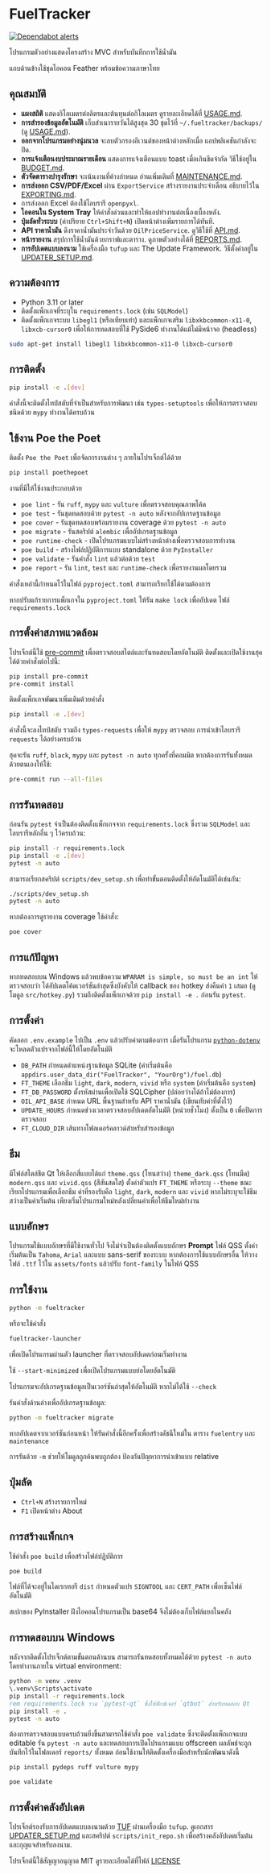 # FuelTracker
[![Dependabot alerts](https://img.shields.io/badge/dependabot-enabled-brightgreen?logo=dependabot)](../../security/dependabot)

โปรแกรมตัวอย่างแสดงโครงสร้าง MVC สำหรับบันทึกการใช้น้ำมัน

แถบด้านข้างใช้ชุดไอคอน Feather พร้อมข้อความภาษาไทย

## คุณสมบัติ

- **แผงสถิติ** แสดงกิโลเมตรต่อลิตรและต้นทุนต่อกิโลเมตร ดูรายละเอียดได้ที่
  [USAGE.md](docs/USAGE.md).
- **การสำรองข้อมูลอัตโนมัติ** เก็บสำเนารายวันได้สูงสุด 30 ชุดไว้ที่
  `~/.fueltracker/backups/` (ดู [USAGE.md](docs/USAGE.md)).
- **ออกจากโปรแกรมอย่างนุ่มนวล** จะลบตัวกรองอีเวนต์ของหน้าต่างหลักเมื่อ
  แอปพลิเคชันกำลังจะปิด.
- **การแจ้งเตือนงบประมาณรายเดือน** แสดงการแจ้งเตือนแบบ toast เมื่อเกินขีดจำกัด
  วิธีใช้อยู่ใน [BUDGET.md](docs/BUDGET.md).
- **ตัวจัดตารางบำรุงรักษา** จะเน้นงานที่ค้างกำหนด อ่านเพิ่มเติมที่
  [MAINTENANCE.md](docs/MAINTENANCE.md).
- **การส่งออก CSV/PDF/Excel** ผ่าน `ExportService` สร้างรายงานประจำเดือน
  อธิบายไว้ใน [EXPORTING.md](docs/EXPORTING.md).
- การส่งออก Excel ต้องใช้ไลบรารี `openpyxl`.
- **ไอคอนใน System Tray** ให้คำสั่งด่วนและทำให้แอปทำงานต่อเนื่องเบื้องหลัง.
- **ปุ่มลัดทั่วระบบ** (ค่าปริยาย `Ctrl+Shift+N`)
  เปิดหน้าต่างเพิ่มรายการได้ทันที.
- **API ราคาน้ำมัน** ดึงราคาน้ำมันประจำวันด้วย `OilPriceService`.
  ดูวิธีใช้ที่ [API.md](docs/API.md).
- **หน้ารายงาน** สรุปการใช้น้ำมันด้วยกราฟและตาราง.
  ดูภาพตัวอย่างได้ที่ [REPORTS.md](docs/REPORTS.md).
- **การอัปเดตแบบลงนาม** ใช้เครื่องมือ `tufup` และ The Update Framework.
  วิธีตั้งค่าอยู่ใน [UPDATER_SETUP.md](docs/UPDATER_SETUP.md).

## ความต้องการ

- Python 3.11 or later
- ติดตั้งแพ็กเกจที่ระบุใน `requirements.lock` (เช่น `SQLModel`)
- ติดตั้งแพ็กเกจระบบ `libegl1` (หรือเทียบเท่า) และแพ็กเกจเสริม `libxkbcommon-x11-0`,
  `libxcb-cursor0` เพื่อให้การทดสอบที่ใช้ PySide6 ทำงานได้แม้ไม่มีหน้าจอ (headless)

```bash
sudo apt-get install libegl1 libxkbcommon-x11-0 libxcb-cursor0
```

## การติดตั้ง

```bash
pip install -e .[dev]
```
คำสั่งนี้จะติดตั้งไทป์สตับที่จำเป็นสำหรับการพัฒนา เช่น `types-setuptools` เพื่อให้การตรวจสอบชนิดด้วย `mypy` ทำงานได้ครบถ้วน

## ใช้งาน Poe the Poet

ติดตั้ง `Poe the Poet` เพื่อจัดการงานต่าง ๆ ภายในโปรเจ็กต์ได้ด้วย

```bash
pip install poethepoet
```

งานที่มีให้ใช้งานประกอบด้วย

- `poe lint` - รัน `ruff`, `mypy` และ `vulture` เพื่อตรวจสอบคุณภาพโค้ด
- `poe test` - รันชุดทดสอบด้วย `pytest -n auto` หลังจากอัปเกรดฐานข้อมูล
- `poe cover` - รันชุดทดสอบพร้อมรายงาน coverage ด้วย `pytest -n auto`
- `poe migrate` - รันสคริปต์ `alembic` เพื่ออัปเกรดฐานข้อมูล
- `poe runtime-check` - เปิดโปรแกรมแบบไม่สร้างหน้าต่างเพื่อตรวจสอบการทำงาน
- `poe build` - สร้างไฟล์ปฏิบัติการแบบ standalone ด้วย `PyInstaller`
- `poe validate` - รันคำสั่ง `lint` แล้วต่อด้วย `test`
- `poe report` - รัน `lint`, `test` และ `runtime-check` เพื่อรายงานผลโดยรวม

คำสั่งเหล่านี้กำหนดไว้ในไฟล์ `pyproject.toml` สามารถเรียกใช้ได้ตามต้องการ

หากปรับแก้รายการแพ็กเกจใน `pyproject.toml` ให้รัน `make lock` เพื่ออัปเดต
ไฟล์ `requirements.lock`

## การตั้งค่าสภาพแวดล้อม

โปรเจ็กต์นี้ใช้ [pre-commit](https://pre-commit.com/) เพื่อตรวจสอบสไตล์และรันทดสอบโดยอัตโนมัติ
ติดตั้งและเปิดใช้งานฮุคได้ด้วยคำสั่งต่อไปนี้:

```bash
pip install pre-commit
pre-commit install
```

ติดตั้งแพ็กเกจพัฒนาเพิ่มเติมด้วยคำสั่ง

```bash
pip install -e .[dev]
```
คำสั่งนี้จะลงไทป์สตับ รวมถึง `types-requests` เพื่อให้ `mypy` ตรวจสอบ
การนำเข้าไลบรารี `requests` ได้อย่างครบถ้วน

ฮุคจะรัน `ruff`, `black`, `mypy` และ `pytest -n auto` ทุกครั้งที่คอมมิต
หากต้องการรันทั้งหมดด้วยตนเองให้ใช้:

```bash
pre-commit run --all-files
```

## การรันทดสอบ

ก่อนรัน `pytest` จำเป็นต้องติดตั้งแพ็กเกจจาก `requirements.lock`
ซึ่งรวม `SQLModel` และไลบรารีหลักอื่น ๆ ไว้ครบถ้วน:

```bash
pip install -r requirements.lock
pip install -e .[dev]
pytest -n auto
```

สามารถเรียกสคริปต์ `scripts/dev_setup.sh` เพื่อทำขั้นตอนติดตั้งให้อัตโนมัติได้เช่นกัน:

```bash
./scripts/dev_setup.sh
pytest -n auto
```

หากต้องการดูรายงาน coverage ใช้คำสั่ง:

```bash
poe cover
```

## การแก้ปัญหา

หากทดสอบบน Windows แล้วพบข้อความ `WPARAM is simple, so must be an int` ให้ตรวจสอบว่า
ได้อัปเดตโค้ดเวอร์ชันล่าสุดซึ่งบังคับให้ callback ของ hotkey ส่งคืนค่า `1` เสมอ
(ดูโมดูล `src/hotkey.py`) รวมถึงติดตั้งแพ็กเกจด้วย `pip install -e .` ก่อนรัน `pytest`.

## การตั้งค่า

คัดลอก `.env.example` ไปเป็น `.env` แล้วปรับค่าตามต้องการ
เมื่อรันโปรแกรม [`python-dotenv`](https://pypi.org/project/python-dotenv/) จะโหลดตัวแปรจากไฟล์นี้ให้โดยอัตโนมัติ

- `DB_PATH` กำหนดตำแหน่งฐานข้อมูล SQLite (ค่าเริ่มต้นคือ
  `appdirs.user_data_dir("FuelTracker", "YourOrg")/fuel.db`)
- `FT_THEME` เลือกธีม `light`, `dark`, `modern`, `vivid` หรือ `system` (ค่าเริ่มต้นคือ `system`)
- `FT_DB_PASSWORD` ตั้งรหัสผ่านเพื่อเปิดใช้ SQLCipher (ปล่อยว่างได้ถ้าไม่ต้องการ)
- `OIL_API_BASE` กำหนด URL พื้นฐานสำหรับ API ราคาน้ำมัน (เขียนทับค่าที่ตั้งไว้)
- `UPDATE_HOURS` กำหนดช่วงเวลาตรวจสอบอัปเดตอัตโนมัติ (หน่วยชั่วโมง)
  ตั้งเป็น `0` เพื่อปิดการตรวจสอบ
- `FT_CLOUD_DIR` เส้นทางโฟลเดอร์คลาวด์สำหรับสำรองข้อมูล

## ธีม

มีไฟล์สไตล์ชีต Qt ให้เลือกสี่แบบได้แก่ `theme.qss` (โทนสว่าง) `theme_dark.qss` (โทนมืด) `modern.qss` และ `vivid.qss` (สีสันสดใส)
ตั้งค่าตัวแปร `FT_THEME` หรือระบุ `--theme` ขณะเรียกโปรแกรมเพื่อเลือกธีม
ค่าที่รองรับคือ `light`, `dark`, `modern` และ `vivid` หากไม่ระบุจะใช้ธีมสว่างเป็นค่าเริ่มต้น
เพียงเริ่มโปรแกรมใหม่หลังเปลี่ยนค่าเพื่อให้ธีมใหม่ทำงาน

## แบบอักษร

โปรแกรมใช้แบบอักษรที่มีใช้งานทั่วไป จึงไม่จำเป็นต้องติดตั้งแบบอักษร **Prompt**
ไฟล์ QSS ตั้งค่าเริ่มต้นเป็น `Tahoma`, `Arial` และแบบ sans-serif ของระบบ
หากต้องการใช้แบบอักษรอื่น ให้วางไฟล์ `.ttf` ไว้ใน `assets/fonts` แล้วปรับ `font-family` ในไฟล์ QSS

## การใช้งาน

```bash
python -m fueltracker
```

หรือจะใช้คำสั่ง

```bash
fueltracker-launcher
```
เพื่อเปิดโปรแกรมผ่านตัว launcher ที่ตรวจสอบอัปเดตก่อนเริ่มทำงาน

ใช้ `--start-minimized` เพื่อเปิดโปรแกรมแบบย่อโดยอัตโนมัติ

โปรแกรมจะอัปเกรดฐานข้อมูลเป็นเวอร์ชันล่าสุดให้อัตโนมัติ หากไม่ได้ใช้ `--check`

รันคำสั่งด้านล่างเพื่ออัปเกรดฐานข้อมูล:

```bash
python -m fueltracker migrate
```
หากอัปเดตจากเวอร์ชันก่อนหน้า ให้รันคำสั่งนี้อีกครั้งเพื่อสร้างดัชนีใหม่ใน
ตาราง `fuelentry` และ `maintenance`

การรันด้วย `-m` ช่วยให้โมดูลถูกค้นพบถูกต้อง ป้องกันปัญหาการนำเข้าแบบ relative

## ปุ่มลัด

- `Ctrl+N` สร้างรายการใหม่
- `F1` เปิดหน้าต่าง About

## การสร้างแพ็กเกจ

ใช้คำสั่ง `poe build` เพื่อสร้างไฟล์ปฏิบัติการ

```bash
poe build
```

ไฟล์ที่ได้จะอยู่ในไดเรกทอรี `dist` กำหนดตัวแปร `SIGNTOOL` และ `CERT_PATH` เพื่อเซ็นไฟล์อัตโนมัติ

สเปกของ PyInstaller ฝังไอคอนโปรแกรมเป็น base64 จึงไม่ต้องเก็บไฟล์แยกในคลัง

## การทดสอบบน Windows

หลังจากติดตั้งโปรเจ็กต์ตามขั้นตอนด้านบน สามารถรันทดสอบทั้งหมดได้ด้วย `pytest -n auto`
โดยทำงานภายใน virtual environment:

```bat
python -m venv .venv
\.venv\Scripts\activate
pip install -r requirements.lock
rem requirements.lock รวม `pytest-qt` ซึ่งให้ฟิกซ์เจอร์ `qtbot` สำหรับทดสอบ Qt
pip install -e .
pytest -n auto
```

ต้องการตรวจสอบแบบครบถ้วนยิ่งขึ้นสามารถใช้คำสั่ง `poe validate`
ซึ่งจะติดตั้งแพ็กเกจแบบ editable รัน `pytest -n auto` และทดสอบการเปิดโปรแกรมแบบ
offscreen ผลลัพธ์จะถูกบันทึกไว้ในโฟลเดอร์ `reports/` ทั้งหมด ก่อนใช้งานให้ติดตั้งเครื่องมือสำหรับนักพัฒนาดังนี้

```bash
pip install pydeps ruff vulture mypy
```

```bash
poe validate
```

## การตั้งค่าคลังอัปเดต

โปรเจ็กต์รองรับการอัปเดตแบบลงนามด้วย [TUF](https://theupdateframework.io)
ผ่านเครื่องมือ `tufup`. ดูเอกสาร [UPDATER_SETUP.md](docs/UPDATER_SETUP.md)
และสคริปต์ `scripts/init_repo.sh` เพื่อสร้างคลังอัปเดตเริ่มต้น
และกุญแจสำหรับลงนาม.

โปรเจ็กต์นี้ใช้สัญญาอนุญาต MIT ดูรายละเอียดได้ที่ไฟล์ [LICENSE](LICENSE)

